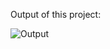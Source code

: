 Output of this project:

![Output](https://github.com/Afnan5750/Drag-Drop/assets/155257728/16eb04c4-ecad-4ce4-92b0-0189c248a41f)
